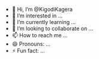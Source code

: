 - 👋 Hi, I’m @KigodiKagera
- 👀 I’m interested in ...
- 🌱 I’m currently learning ...
- 💞️ I’m looking to collaborate on ...
- 📫 How to reach me ...
- 😄 Pronouns: ...
- ⚡ Fun fact: ...

<!---
KigodiKagera/KigodiKagera is a ✨ special ✨ repository because its `README.md` (this file) appears on your GitHub profile.
You can click the Preview link to take a look at your changes.
--->
